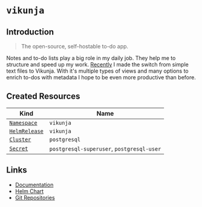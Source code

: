 # `vikunja`

## Introduction

> The open-source, self-hostable to-do app.

Notes and to-do lists play a big role in my daily job. They help me to structure and speed up my work. [Recently](https://github.com/pascaliske/infrastructure/pull/344) I made the switch from simple text files to Vikunja. With it's multiple types of views and many options to enrich to-dos with metadata I hope to be even more productive than before.

## Created Resources

| Kind                              | Name                                      |
| --------------------------------- | ----------------------------------------- |
| [`Namespace`][ref-namespace]      | `vikunja`                                 |
| [`HelmRelease`][ref-helm-release] | `vikunja`                                 |
| [`Cluster`][ref-cluster]          | `postgresql`                              |
| [`Secret`][ref-secret]            | `postgresql-superuser`, `postgresql-user` |

[ref-namespace]: https://kubernetes.io/docs/reference/kubernetes-api/cluster-resources/namespace-v1/
[ref-helm-release]: https://fluxcd.io/docs/components/helm/helmreleases/
[ref-cluster]: https://cloudnative-pg.io/documentation/current/api_reference/#cluster
[ref-secret]: https://kubernetes.io/docs/reference/kubernetes-api/config-and-storage-resources/secret-v1/

## Links

- [Documentation](https://vikunja.io/docs)
- [Helm Chart](https://charts.pascaliske.dev/charts/vikunja/)
- [Git Repositories](https://code.vikunja.io)
